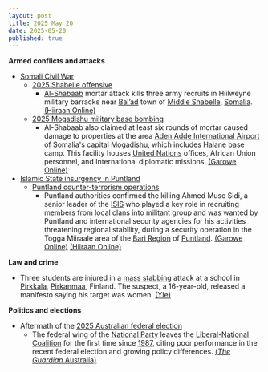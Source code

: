 ```yaml
---
layout: post
title: 2025 May 20
date: 2025-05-20
published: true
---
```



**Armed conflicts and attacks**

* [Somali Civil War](https://en.wikipedia.org/wiki/Somali_Civil_War_%282009%E2%80%93present%29 "Somali Civil War (2009–present)")
  + [2025 Shabelle offensive](https://en.wikipedia.org/wiki/2025_Shabelle_offensive "2025 Shabelle offensive")
    - [Al-Shabaab](https://en.wikipedia.org/wiki/Al-Shabaab_%28militant_group%29 "Al-Shabaab (militant group)") mortar attack kills three army recruits in Hiilweyne military barracks near [Bal’ad](https://en.wikipedia.org/wiki/Balad%2C_Somalia "Balad, Somalia") town of [Middle Shabelle](https://en.wikipedia.org/wiki/Middle_Shabelle "Middle Shabelle"), [Somalia](https://en.wikipedia.org/wiki/Somalia "Somalia"). [(Hiiraan Online)](https://www.hiiraan.com/news4/2025/May/201581/al_shabaab_launches_mortar_attack_on_halane_base_camp_in_mogadishu.aspx)
  + [2025 Mogadishu military base bombing](https://en.wikipedia.org/wiki/2025_Mogadishu_military_base_bombing "2025 Mogadishu military base bombing")
    - Al-Shabaab also claimed at least six rounds of mortar caused damage to properties at the area [Aden Adde International Airport](https://en.wikipedia.org/wiki/Aden_Adde_International_Airport "Aden Adde International Airport") of Somalia's capital [Mogadishu](https://en.wikipedia.org/wiki/Mogadishu "Mogadishu"), which includes Halane base camp. This facility houses [United Nations](https://en.wikipedia.org/wiki/United_Nations "United Nations") offices, African Union personnel, and International diplomatic missions. [(Garowe Online)](https://www.garoweonline.com/en/news/somalia/somalia-mortar-attack-targets-mogadishu-international-airport-residents)
* [Islamic State insurgency in Puntland](https://en.wikipedia.org/wiki/Islamic_State_insurgency_in_Puntland "Islamic State insurgency in Puntland")
  + [Puntland counter-terrorism operations](https://en.wikipedia.org/wiki/Puntland_counter-terrorism_operations "Puntland counter-terrorism operations")
    - Puntland authorities confirmed the killing Ahmed Muse Sidi, a senior leader of the [ISIS](https://en.wikipedia.org/wiki/ISIS "ISIS") who played a key role in recruiting members from local clans into militant group and was wanted by Puntland and international security agencies for his activities threatening regional stability, during a security operation in the Togga Miiraale area of the [Bari Region](https://en.wikipedia.org/wiki/Bari_Region "Bari Region") of [Puntland](https://en.wikipedia.org/wiki/Puntland "Puntland"). [(Garowe Online)](https://www.garoweonline.com/en/news/somalia/somalia-puntland-announces-death-of-senior-isis-facilitator-in-cal-miskaad-mountains) [(Hiiraan Online)](https://www.hiiraan.com/news4/2025/May/201582/senior_isis_leader_killed_in_puntland_security_operation.aspx)

**Law and crime**

* Three students are injured in a [mass stabbing](https://en.wikipedia.org/wiki/Mass_stabbing "Mass stabbing") attack at a school in [Pirkkala](https://en.wikipedia.org/wiki/Pirkkala "Pirkkala"), [Pirkanmaa](https://en.wikipedia.org/wiki/Pirkanmaa "Pirkanmaa"), Finland. The suspect, a 16-year-old, released a manifesto saying his target was women. [(Yle)](https://yle.fi/a/74-20162911)

**Politics and elections**

* Aftermath of the [2025 Australian federal election](https://en.wikipedia.org/wiki/2025_Australian_federal_election "2025 Australian federal election")
  + The federal wing of the [National Party](https://en.wikipedia.org/wiki/National_Party_of_Australia "National Party of Australia") leaves the [Liberal-National Coalition](https://en.wikipedia.org/wiki/Coalition_%28Australia%29 "Coalition (Australia)") for the first time since [1987](https://en.wikipedia.org/wiki/1987_Australian_federal_election "1987 Australian federal election"), citing poor performance in the recent federal election and growing policy differences. [(*The Guardian* Australia)](https://www.theguardian.com/australia-news/2025/may/20/nationals-leaving-split-coalition-liberal-party-australian-election)

